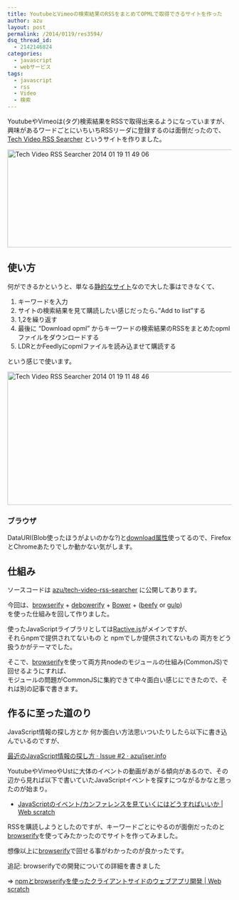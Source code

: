 ```yaml
---
title: YoutubeとVimeoの検索結果のRSSをまとめてOPMLで取得できるサイトを作った
author: azu
layout: post
permalink: /2014/0119/res3594/
dsq_thread_id:
  - 2142146824
categories:
  - javascript
  - webサービス
tags:
  - javascript
  - rss
  - Video
  - 検索
---
```

YoutubeやVimeoは(タグ)検索結果をRSSで取得出来るようになっていますが、  
興味があるワードごとにいちいちRSSリーダに登録するのは面倒だったので、  
[Tech Video RSS Searcher][1] というサイトを作りました。

[<img src="http://wordpress.local/wp-content/uploads/2014/01/Tech-Video-RSS-Searcher-2014-01-19-11-49-06.jpg" alt="Tech Video RSS Searcher 2014 01 19 11 49 06" title="Tech Video RSS Searcher 2014-01-19 11-49-06.jpg" border="0" width="600" height="220" />][2]<span style='text-decoration:underline;'></span>

## 使い方

何ができるかというと、単なる[静的なサイト][3]なので大した事はできなくて、

1.  キーワードを入力
2.  サイトの検索結果を見て購読したい感じだったら、&#8221;Add to list&#8221;する
3.  1,2を繰り返す
4.  最後に &#8220;Download opml&#8221; からキーワードの検索結果のRSSをまとめたopmlファイルをダウンロードする
5.  LDRとかFeedlyにopmlファイルを読み込ませて購読する

という感じで使います。

<img src="http://wordpress.local/wp-content/uploads/2014/01/Tech-Video-RSS-Searcher-2014-01-19-11-48-46.jpg" alt="Tech Video RSS Searcher 2014 01 19 11 48 46" title="Tech Video RSS Searcher 2014-01-19 11-48-46.jpg" border="0" width="600" height="299" />

### ブラウザ

DataURI(Blob使ったほうがよいのかな?)と[download属性][4]使ってるので、FirefoxとChromeあたりでしか動かない気がします。

## 仕組み

ソースコードは [azu/tech-video-rss-searcher][5] に公開してあります。

今回は、[browserify][6] + [debowerify][7] + [Bower][8] + ([beefy][9] or [gulp][10])  
を使った仕組みを回して作りました。

使ったJavaScriptライブラリとしては[Ractive.js][11]がメインですが、  
それらnpmで提供されてないもの と npmでしか提供されてないもの 両方をどう扱うかがテーマでした。

そこで、[browserify][6]を使って両方共nodeのモジュールの仕組み(CommonJS)で回せるようにすれば、  
モジュールの問題がCommonJSに集約できて中々面白い感じにできたので、それは別の記事で書きます。

## 作るに至った道のり

JavaScript情報の探し方とか 何か面白い方法思いついたりしたら以下に書き込んでいるのですが、

[最近のJavaScript情報の探し方 · Issue #2 · azu/jser.info][12]

YoutubeやVimeoやUstに大体のイベントの動画があがる傾向があるので、その辺から見れば以下で書いていたJavaScriptイベントを探すにつながるかなと思ったのが始まり。

*   [JavaScriptのイベント/カンファレンスを見ていくにはどうすればいいか | Web scratch][13]

RSSを購読しようとしたのですが、キーワードごとにやるのが面倒だったのと[browserify][6]を使ってみたかったのでサイトを作ってみました。

想像以上に[browserify][6]で回せる事がわかったのが良かったです。

追記: browserifyでの開発についての詳細を書きました

=> [npmとbrowserifyを使ったクライアントサイドのウェブアプリ開発 | Web scratch][14]

 [1]: http://azu.github.io/tech-video-rss-searcher/ "Tech Video RSS Searcher"
 [2]: http://azu.github.io/tech-video-rss-searcher/
 [3]: https://github.com/azu/tech-video-rss-searcher/
 [4]: http://caniuse.com/#feat=download
 [5]: https://github.com/azu/tech-video-rss-searcher/tree/gh-pages "azu/tech-video-rss-searcher"
 [6]: http://browserify.org/ "browserify"
 [7]: https://github.com/eugeneware/debowerify "debowerify"
 [8]: http://bower.io/ "Bower"
 [9]: https://github.com/chrisdickinson/beefy "beefy"
 [10]: https://github.com/gulpjs/gulp "gulp"
 [11]: http://www.ractivejs.org/ "Ractive.js"
 [12]: https://github.com/azu/jser.info/issues/2 "最近のJavaScript情報の探し方 · Issue #2 · azu/jser.info"
 [13]: http://efcl.info/2013/1008/res3450/ "JavaScriptのイベント/カンファレンスを見ていくにはどうすればいいか | Web scratch"
 [14]: http://efcl.info/2014/0120/res3605/ "npmとbrowserifyを使ったクライアントサイドのウェブアプリ開発 | Web scratch"